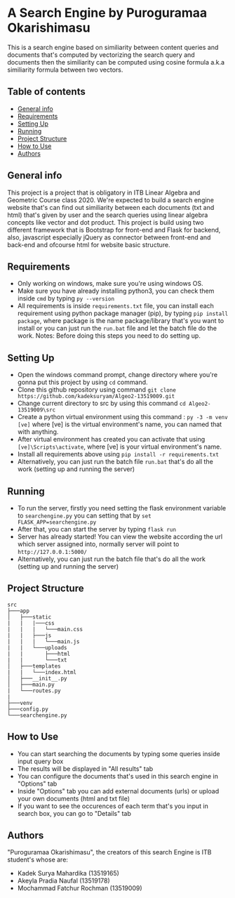 # A Search Engine by Puroguramaa Okarishimasu

This is a search engine based on similiarity between content queries and documents that's computed by vectorizing the search query and documents then the similiarity can be computed using cosine formula a.k.a similiarity formula between two vectors.

## Table of contents
* [General info](#general-info)
* [Requirements](#requirements)
* [Setting Up](#setting-up)
* [Running](#running)
* [Project Structure](#project-structure)
* [How to Use](#how-to-use)
* [Authors](#authors)


## General info
This project is a project that is obligatory in ITB Linear Algebra and Geometric Course class 2020. We're expected to build a search engine website that's can find out similiarity between each documents (txt and html) that's given by user and the search queries using linear algebra concepts like vector and dot product. This project is build using two different framework that is Bootstrap for front-end and Flask for backend, also, javascript especially jQuery as connector between front-end and back-end and ofcourse html for website basic structure. 

## Requirements
- Only working on windows, make sure you're using windows OS.
- Make sure you have already installing python3, you can check them inside `cmd` by typing `py --version`
- All requirements is inside `requirements.txt` file, you can install each requirement using python package manager (pip), by typing  `pip install package`, where package is the name package/library that's you want to install or you can just run the `run.bat` file and let the batch file do the work. Notes: Before doing this steps you need to do setting up.

  
## Setting Up
- Open the windows command prompt, change directory where you're gonna put this project by using `cd` command.
- Clone this github repository using command `git clone https://github.com/kadeksuryam/Algeo2-13519009.git`
- Change current directory to src by using this command `cd Algeo2-13519009\src`
- Create a python virtual environment using this command : `py -3 -m venv [ve]` where [ve] is the virtual environment's name, you can named that with anything.
- After virtual environment has created you can activate that using `[ve]\Scripts\activate`, where [ve] is your virtual environment's name.
- Install all requirements above using `pip install -r requirements.txt`
- Alternatively, you can just run the batch file `run.bat` that's do all the work (setting up and running the server)

## Running

- To run the server, firstly you need setting the flask environment variable to `searchengine.py` you can setting that by `set FLASK_APP=searchengine.py`
- After that, you can start the server by typing `flask run`
- Server has already started! You can view the website according the url which server assigned into, normally server will point to `http://127.0.0.1:5000/`
- Alternatively, you can just run the batch file that's do all the work (setting up and running the server)

## Project Structure

```
src
├───app
│   ├───static
|   |   |───css
|   |   |   └───main.css
|   |   ├───js
|   |   |   └───main.js
|   |   └───uploads
|   |       ├───html
|   |       └───txt
│   ├───templates
|   |   └───index.html
│   ├───__init__.py
│   ├───main.py
|   └───routes.py
|
├───venv
├───config.py
└───searchengine.py

```

## How to Use
- You can start searching the documents by typing some queries inside input query box
- The results will be displayed in "All results" tab
- You can configure the documents that's used in this search engine in "Options" tab
- Inside "Options" tab you can add external documents (urls) or upload your own documents (html and txt file)
- If you want to see the occurences of each term that's you input in search box, you can go to "Details" tab


## Authors
"Puroguramaa Okarishimasu", the creators of this search Engine is ITB student's whose are:
- Kadek Surya Mahardika (13519165)
- Akeyla Pradia Naufal (13519178)
- Mochammad Fatchur Rochman (13519009)




